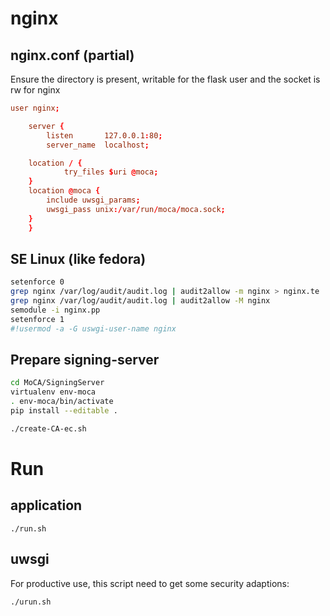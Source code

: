 # nginx
## nginx.conf (partial)

Ensure the directory is present, writable for the flask user and the socket is rw for nginx

```nginx.conf
user nginx;

    server {
        listen       127.0.0.1:80;
        server_name  localhost;

	location / {
            try_files $uri @moca;
	}
	location @moca {
	    include uwsgi_params;
	    uwsgi_pass unix:/var/run/moca/moca.sock;
	}
    }
```


## SE Linux (like fedora)

```bash
setenforce 0
grep nginx /var/log/audit/audit.log | audit2allow -m nginx > nginx.te
grep nginx /var/log/audit/audit.log | audit2allow -M nginx
semodule -i nginx.pp
setenforce 1
#!usermod -a -G uswgi-user-name nginx
```
## Prepare signing-server

```bash
cd MoCA/SigningServer
virtualenv env-moca
. env-moca/bin/activate 
pip install --editable .

./create-CA-ec.sh
```
# Run
## application

`./run.sh`

## uwsgi

For productive use, this script need to get some security adaptions:

`./urun.sh`

